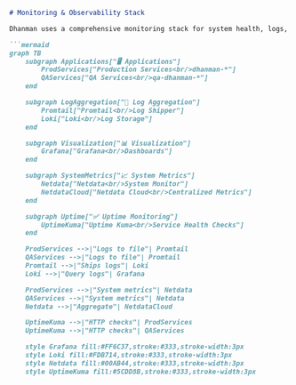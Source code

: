 ````markdown
# Monitoring & Observability Stack

Dhanman uses a comprehensive monitoring stack for system health, logs, and metrics.

```mermaid
graph TB
    subgraph Applications["🖥️ Applications"]
        ProdServices["Production Services<br/>dhanman-*"]
        QAServices["QA Services<br/>qa-dhanman-*"]
    end

    subgraph LogAggregation["📝 Log Aggregation"]
        Promtail["Promtail<br/>Log Shipper"]
        Loki["Loki<br/>Log Storage"]
    end

    subgraph Visualization["📊 Visualization"]
        Grafana["Grafana<br/>Dashboards"]
    end

    subgraph SystemMetrics["📈 System Metrics"]
        Netdata["Netdata<br/>System Monitor"]
        NetdataCloud["Netdata Cloud<br/>Centralized Metrics"]
    end

    subgraph Uptime["✅ Uptime Monitoring"]
        UptimeKuma["Uptime Kuma<br/>Service Health Checks"]
    end

    ProdServices -->|"Logs to file"| Promtail
    QAServices -->|"Logs to file"| Promtail
    Promtail -->|"Ships logs"| Loki
    Loki -->|"Query logs"| Grafana

    ProdServices -->|"System metrics"| Netdata
    QAServices -->|"System metrics"| Netdata
    Netdata -->|"Aggregate"| NetdataCloud

    UptimeKuma -->|"HTTP checks"| ProdServices
    UptimeKuma -->|"HTTP checks"| QAServices

    style Grafana fill:#FF6C37,stroke:#333,stroke-width:3px
    style Loki fill:#FDB714,stroke:#333,stroke-width:3px
    style Netdata fill:#00AB44,stroke:#333,stroke-width:3px
    style UptimeKuma fill:#5CDD8B,stroke:#333,stroke-width:3px
